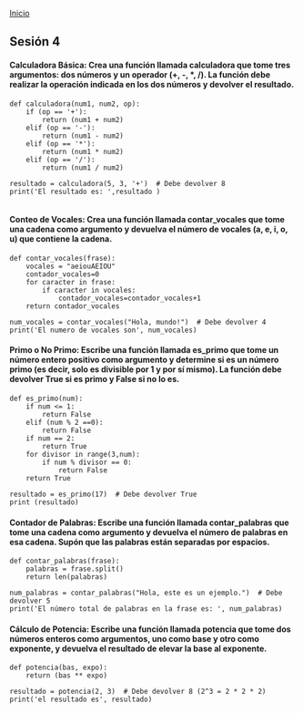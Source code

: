 <!-- No borrar o modificar -->
[Inicio](./index.md)

## Sesión 4

#### Calculadora Básica: Crea una función llamada calculadora que tome tres argumentos: dos números y un operador (+, -, *, /). La función debe realizar la operación indicada en los dos números y devolver el resultado.

```python:
def calculadora(num1, num2, op):
    if (op == '+'):
        return (num1 + num2)
    elif (op == '-'):
        return (num1 - num2)
    elif (op == '*'):
        return (num1 * num2)
    elif (op == '/'):
        return (num1 / num2)
    
resultado = calculadora(5, 3, '+')  # Debe devolver 8
print('El resultado es: ',resultado )
    
```
#### Conteo de Vocales: Crea una función llamada contar_vocales que tome una cadena como argumento y devuelva el número de vocales (a, e, i, o, u) que contiene la cadena.

```python:
def contar_vocales(frase):
    vocales = "aeiouAEIOU"
    contador_vocales=0
    for caracter in frase:
        if caracter in vocales:
            contador_vocales=contador_vocales+1
    return contador_vocales

num_vocales = contar_vocales("Hola, mundo!")  # Debe devolver 4
print('El numero de vocales son', num_vocales)
```

#### Primo o No Primo: Escribe una función llamada es_primo que tome un número entero positivo como argumento y determine si es un número primo (es decir, solo es divisible por 1 y por sí mismo). La función debe devolver True si es primo y False si no lo es.
```python:
def es_primo(num):
    if num <= 1:
        return False
    elif (num % 2 ==0):
        return False
    if num == 2:
        return True
    for divisor in range(3,num):
        if num % divisor == 0:
            return False
    return True

resultado = es_primo(17)  # Debe devolver True
print (resultado)
```

#### Contador de Palabras: Escribe una función llamada contar_palabras que tome una cadena como argumento y devuelva el número de palabras en esa cadena. Supón que las palabras están separadas por espacios.

```python:
def contar_palabras(frase):
    palabras = frase.split()
    return len(palabras)

num_palabras = contar_palabras("Hola, este es un ejemplo.")  # Debe devolver 5
print('El número total de palabras en la frase es: ', num_palabras)
```

#### Cálculo de Potencia: Escribe una función llamada potencia que tome dos números enteros como argumentos, uno como base y otro como exponente, y devuelva el resultado de elevar la base al exponente.

```python:
def potencia(bas, expo):
    return (bas ** expo)

resultado = potencia(2, 3)  # Debe devolver 8 (2^3 = 2 * 2 * 2)
print('el resultado es', resultado)
```
<!-- Su documentación aquí -->






